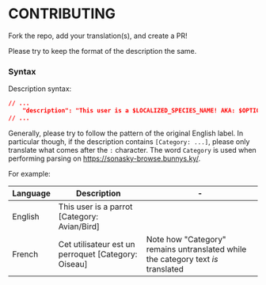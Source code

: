 # CONTRIBUTING

Fork the repo, add your translation(s), and create a PR!

Please try to keep the format of the description the same.

### Syntax

Description syntax:

```json
// ...
    "description": "This user is a $LOCALIZED_SPECIES_NAME! AKA: $OPTIONAL_COMMA_SEPARATED_LIST_OF_OTHER_COMMON_NAMES [Category: $LOCALIZED_CATEGORY_NAME_OPTIONAL]"
// ...
```

Generally, please try to follow the pattern of the original English label. In particular though, if the description contains `[Category: ...]`, please only translate what comes after the `:` character. The word `Category` is used when performing parsing on https://sonasky-browse.bunnys.ky/. 

For example:

|Language|Description|-|
|--|--|--|
|English|This user is a parrot [Category: Avian/Bird]||
|French|Cet utilisateur est un perroquet [Category: Oiseau]|Note how "Category" remains untranslated while the category text *is* translated|

